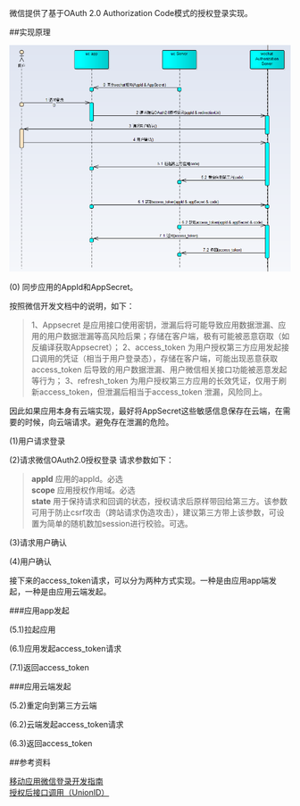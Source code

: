 
微信提供了基于OAuth 2.0 Authorization Code模式的授权登录实现。

##实现原理

![](wechat.png)

(0) 同步应用的AppId和AppSecret。

按照微信开发文档中的说明，如下：

>1、Appsecret 是应用接口使用密钥，泄漏后将可能导致应用数据泄漏、应用的用户数据泄漏等高风险后果；存储在客户端，极有可能被恶意窃取（如反编译获取Appsecret）；
>2、access_token 为用户授权第三方应用发起接口调用的凭证（相当于用户登录态），存储在客户端，可能出现恶意获取access_token 后导致的用户数据泄漏、用户微信相关接口功能被恶意发起等行为；
>3、refresh_token 为用户授权第三方应用的长效凭证，仅用于刷新access_token，但泄漏后相当于access_token 泄漏，风险同上。

因此如果应用本身有云端实现，最好将AppSecret这些敏感信息保存在云端，在需要的时候，向云端请求。避免存在泄漏的危险。

(1)用户请求登录

(2)请求微信OAuth2.0授权登录
请求参数如下：
>**appId**  应用的appId。必选<br>
>**scope**  应用授权作用域。必选<br>
>**state**  用于保持请求和回调的状态，授权请求后原样带回给第三方。该参数可用于防止csrf攻击（跨站请求伪造攻击），建议第三方带上该参数，可设置为简单的随机数加session进行校验。可选。<br>

(3)请求用户确认

(4)用户确认

接下来的access_token请求，可以分为两种方式实现。一种是由应用app端发起，一种是由应用云端发起。

###应用app发起

(5.1)拉起应用

(6.1)应用发起access_token请求

(7.1)返回access_token

###应用云端发起

(5.2)重定向到第三方云端

(6.2)云端发起access_token请求

(6.3)返回access_token

##参考资料

[移动应用微信登录开发指南](https://open.weixin.qq.com/cgi-bin/showdocument?action=dir_list&t=resource/res_list&verify=1&id=open1419317851&token=3a02b448ab92e738fd21fe373b4156c4f0d9e2cb&lang=zh_CN)<br>
[授权后接口调用（UnionID）](https://open.weixin.qq.com/cgi-bin/showdocument?action=dir_list&t=resource/res_list&verify=1&id=open1419317853&token=3a02b448ab92e738fd21fe373b4156c4f0d9e2cb&lang=zh_CN)<br>